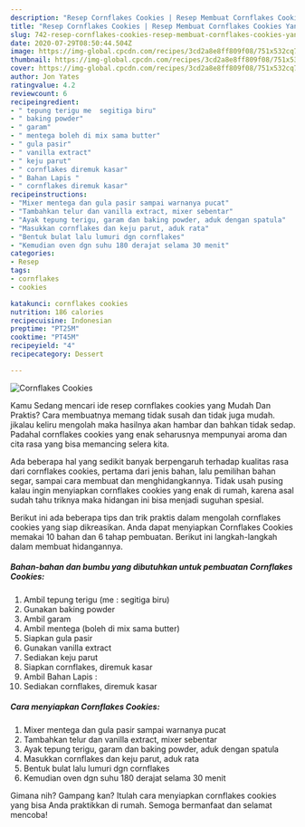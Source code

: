 ```yaml
---
description: "Resep Cornflakes Cookies | Resep Membuat Cornflakes Cookies Yang Sedap"
title: "Resep Cornflakes Cookies | Resep Membuat Cornflakes Cookies Yang Sedap"
slug: 742-resep-cornflakes-cookies-resep-membuat-cornflakes-cookies-yang-sedap
date: 2020-07-29T08:50:44.504Z
image: https://img-global.cpcdn.com/recipes/3cd2a8e8ff809f08/751x532cq70/cornflakes-cookies-foto-resep-utama.jpg
thumbnail: https://img-global.cpcdn.com/recipes/3cd2a8e8ff809f08/751x532cq70/cornflakes-cookies-foto-resep-utama.jpg
cover: https://img-global.cpcdn.com/recipes/3cd2a8e8ff809f08/751x532cq70/cornflakes-cookies-foto-resep-utama.jpg
author: Jon Yates
ratingvalue: 4.2
reviewcount: 6
recipeingredient:
- " tepung terigu me  segitiga biru"
- " baking powder"
- " garam"
- " mentega boleh di mix sama butter"
- " gula pasir"
- " vanilla extract"
- " keju parut"
- " cornflakes diremuk kasar"
- " Bahan Lapis "
- " cornflakes diremuk kasar"
recipeinstructions:
- "Mixer mentega dan gula pasir sampai warnanya pucat"
- "Tambahkan telur dan vanilla extract, mixer sebentar"
- "Ayak tepung terigu, garam dan baking powder, aduk dengan spatula"
- "Masukkan cornflakes dan keju parut, aduk rata"
- "Bentuk bulat lalu lumuri dgn cornflakes"
- "Kemudian oven dgn suhu 180 derajat selama 30 menit"
categories:
- Resep
tags:
- cornflakes
- cookies

katakunci: cornflakes cookies 
nutrition: 186 calories
recipecuisine: Indonesian
preptime: "PT25M"
cooktime: "PT45M"
recipeyield: "4"
recipecategory: Dessert

---
```



![Cornflakes Cookies](https://img-global.cpcdn.com/recipes/3cd2a8e8ff809f08/751x532cq70/cornflakes-cookies-foto-resep-utama.jpg)

Kamu Sedang mencari ide resep cornflakes cookies yang Mudah Dan Praktis? Cara membuatnya memang tidak susah dan tidak juga mudah. jikalau keliru mengolah maka hasilnya akan hambar dan bahkan tidak sedap. Padahal cornflakes cookies yang enak seharusnya mempunyai aroma dan cita rasa yang bisa memancing selera kita.

Ada beberapa hal yang sedikit banyak berpengaruh terhadap kualitas rasa dari cornflakes cookies, pertama dari jenis bahan, lalu pemilihan bahan segar, sampai cara membuat dan menghidangkannya. Tidak usah pusing kalau ingin menyiapkan cornflakes cookies yang enak di rumah, karena asal sudah tahu triknya maka hidangan ini bisa menjadi suguhan spesial.




Berikut ini ada beberapa tips dan trik praktis dalam mengolah cornflakes cookies yang siap dikreasikan. Anda dapat menyiapkan Cornflakes Cookies memakai 10 bahan dan 6 tahap pembuatan. Berikut ini langkah-langkah dalam membuat hidangannya.

<!--inarticleads1-->

##### Bahan-bahan dan bumbu yang dibutuhkan untuk pembuatan Cornflakes Cookies:

1. Ambil  tepung terigu (me : segitiga biru)
1. Gunakan  baking powder
1. Ambil  garam
1. Ambil  mentega (boleh di mix sama butter)
1. Siapkan  gula pasir
1. Gunakan  vanilla extract
1. Sediakan  keju parut
1. Siapkan  cornflakes, diremuk kasar
1. Ambil  Bahan Lapis :
1. Sediakan  cornflakes, diremuk kasar




<!--inarticleads2-->

##### Cara menyiapkan Cornflakes Cookies:

1. Mixer mentega dan gula pasir sampai warnanya pucat
1. Tambahkan telur dan vanilla extract, mixer sebentar
1. Ayak tepung terigu, garam dan baking powder, aduk dengan spatula
1. Masukkan cornflakes dan keju parut, aduk rata
1. Bentuk bulat lalu lumuri dgn cornflakes
1. Kemudian oven dgn suhu 180 derajat selama 30 menit




Gimana nih? Gampang kan? Itulah cara menyiapkan cornflakes cookies yang bisa Anda praktikkan di rumah. Semoga bermanfaat dan selamat mencoba!
